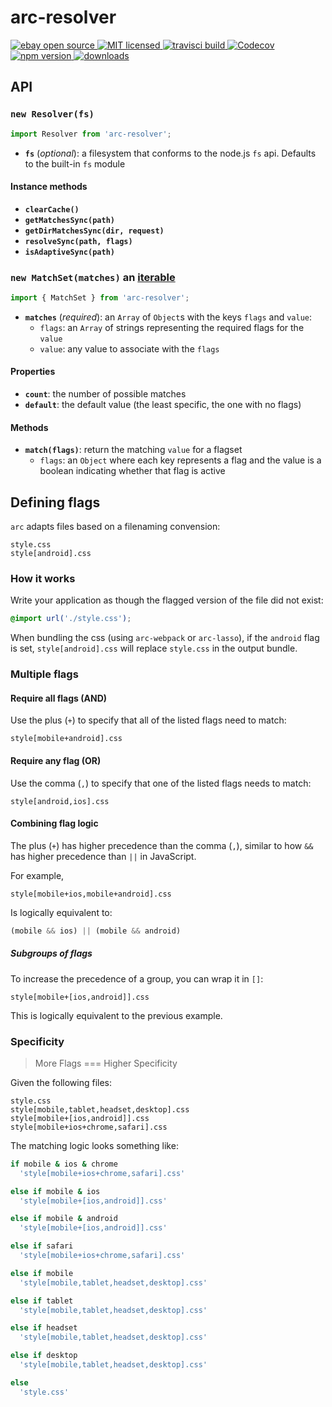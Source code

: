 # arc-resolver

<a href="https://www.ebay.com">
   <img src="https://img.shields.io/badge/ebay-open%20source-01d5c2.svg" alt="ebay open source"/>
</a>
<a href="https://img.shields.io/github/license/eBay/arc.svg">
   <img src="https://img.shields.io/github/license/eBay/arc.svg" alt="MIT licensed"/>
</a>
<a href="https://travis-ci.org/eBay/arc">
   <img src="https://travis-ci.org/eBay/arc.svg?branch=master" alt="travisci build"/>
</a>
<a href="https://codecov.io/gh/eBay/arc/list/master/packages/arc-resolver">
  <img src="https://codecov.io/gh/eBay/arc/branch/master/graph/badge.svg" alt="Codecov" />
</a>
<a href="https://www.npmjs.com/package/arc-resolver">
   <img src="https://img.shields.io/npm/v/arc-resolver/next.svg" alt="npm version"/>
</a>
<a href="http://npm-stat.com/charts.html?package=arc-resolver">
   <img src="https://img.shields.io/npm/dm/arc-resolver.svg" alt="downloads"/>
</a>

## API

### `new Resolver(fs)`

```js
import Resolver from 'arc-resolver';
```

- **`fs`** (_optional_): a filesystem that conforms to the node.js `fs` api. Defaults to the built-in `fs` module

#### Instance methods

- **`clearCache()`**
- **`getMatchesSync(path)`**
- **`getDirMatchesSync(dir, request)`**
- **`resolveSync(path, flags)`**
- **`isAdaptiveSync(path)`**

### <a name="matchset"></a> `new MatchSet(matches)` an [iterable](https://developer.mozilla.org/en-US/docs/Web/JavaScript/Reference/Iteration_protocols)

```js
import { MatchSet } from 'arc-resolver';
```

- **`matches`** (_required_): an `Array` of `Object`s with the keys `flags` and `value`:
  - `flags`: an `Array` of strings representing the required flags for the `value`
  - `value`: any value to associate with the `flags`

#### Properties

- **`count`**: the number of possible matches
- **`default`**: the default value (the least specific, the one with no flags)

#### Methods

- **`match(flags)`**: return the matching `value` for a flagset
  - `flags`: an `Object` where each key represents a flag and the value is a boolean indicating whether that flag is active

## Defining flags

`arc` adapts files based on a filenaming convension:

```webidl
style.css
style[android].css
```

### How it works

Write your application as though the flagged version of the file did not exist:

```css
@import url('./style.css');
```

When bundling the css (using `arc-webpack` or `arc-lasso`), if the `android` flag is set, `style[android].css` will replace `style.css` in the output bundle.

### Multiple flags

#### Require all flags (AND)

Use the plus (`+`) to specify that all of the listed flags need to match:

```webidl
style[mobile+android].css
```

#### Require any flag (OR)

Use the comma (`,`) to specify that one of the listed flags needs to match:

```webidl
style[android,ios].css
```

#### Combining flag logic

The plus (`+`) has higher precedence than the comma (`,`), similar to how `&&` has higher precedence than `||` in JavaScript.

For example,

```webidl
style[mobile+ios,mobile+android].css
```

Is logically equivalent to:

```js
(mobile && ios) || (mobile && android)
```

##### Subgroups of flags

To increase the precedence of a group, you can wrap it in `[]`:

```webidl
style[mobile+[ios,android]].css
```

This is logically equivalent to the previous example.

### Specificity

> More Flags === Higher Specificity

Given the following files:

```webidl
style.css
style[mobile,tablet,headset,desktop].css
style[mobile+[ios,android]].css
style[mobile+ios+chrome,safari].css
```

The matching logic looks something like:

```coffee
if mobile & ios & chrome
  'style[mobile+ios+chrome,safari].css'

else if mobile & ios
  'style[mobile+[ios,android]].css'

else if mobile & android
  'style[mobile+[ios,android]].css'

else if safari
  'style[mobile+ios+chrome,safari].css'

else if mobile
  'style[mobile,tablet,headset,desktop].css'

else if tablet
  'style[mobile,tablet,headset,desktop].css'

else if headset
  'style[mobile,tablet,headset,desktop].css'

else if desktop
  'style[mobile,tablet,headset,desktop].css'

else
  'style.css'
```

